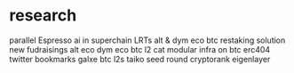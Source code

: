 # research
parallel
Espresso
ai in superchain 
LRTs
alt & dym eco
btc restaking solution
new fudraisings
alt eco
dym eco
btc l2 cat
modular infra on btc
erc404
twitter bookmarks
galxe
btc l2s
taiko
seed round cryptorank
eigenlayer
